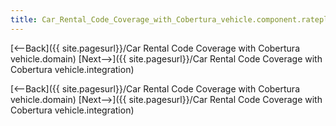 ```yaml
---
title: Car_Rental_Code_Coverage_with_Cobertura_vehicle.component.rateplan
---
```

[<--Back]({{ site.pagesurl}}/Car Rental Code Coverage with Cobertura vehicle.domain)  [Next-->]({{ site.pagesurl}}/Car Rental Code Coverage with Cobertura vehicle.integration)



[<--Back]({{ site.pagesurl}}/Car Rental Code Coverage with Cobertura vehicle.domain)  [Next-->]({{ site.pagesurl}}/Car Rental Code Coverage with Cobertura vehicle.integration)
